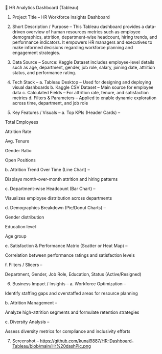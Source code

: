 👥 HR Analytics Dashboard (Tableau)


1. Project Title –
HR Workforce Insights Dashboard

2. Short Description / Purpose –
This Tableau dashboard provides a data-driven overview of human resources metrics such as employee demographics, attrition, department-wise headcount, hiring trends, and performance indicators. It empowers HR managers and executives to make informed decisions regarding workforce planning and engagement strategies.

3. Data Source –
Source: Kaggle
Dataset includes employee-level details such as age, department, gender, job role, salary, joining date, attrition status, and performance rating.

4. Tech Stack –
a. Tableau Desktop – Used for designing and deploying visual dashboards
b. Kaggle CSV Dataset – Main source for employee data
c. Calculated Fields – For attrition rate, tenure, and satisfaction metrics
d. Filters & Parameters – Applied to enable dynamic exploration across time, department, and job role

5. Key Features / Visuals –
a. Top KPIs (Header Cards) –

Total Employees

Attrition Rate

Avg. Tenure

Gender Ratio

Open Positions

b. Attrition Trend Over Time (Line Chart) –

Displays month-over-month attrition and hiring patterns

c. Department-wise Headcount (Bar Chart) –

Visualizes employee distribution across departments

d. Demographics Breakdown (Pie/Donut Charts) –

Gender distribution

Education level

Age group

e. Satisfaction & Performance Matrix (Scatter or Heat Map) –

Correlation between performance ratings and satisfaction levels

f. Filters / Slicers –

Department, Gender, Job Role, Education, Status (Active/Resigned)

6. Business Impact / Insights –
a. Workforce Optimization –

Identify staffing gaps and overstaffed areas for resource planning

b. Attrition Management –

Analyze high-attrition segments and formulate retention strategies

c. Diversity Analysis –

Assess diversity metrics for compliance and inclusivity efforts

7. Screenshot – https://github.com/kunal9887/HR-Dashboard-Tableau/blob/main/Hr%20dashPic.png
